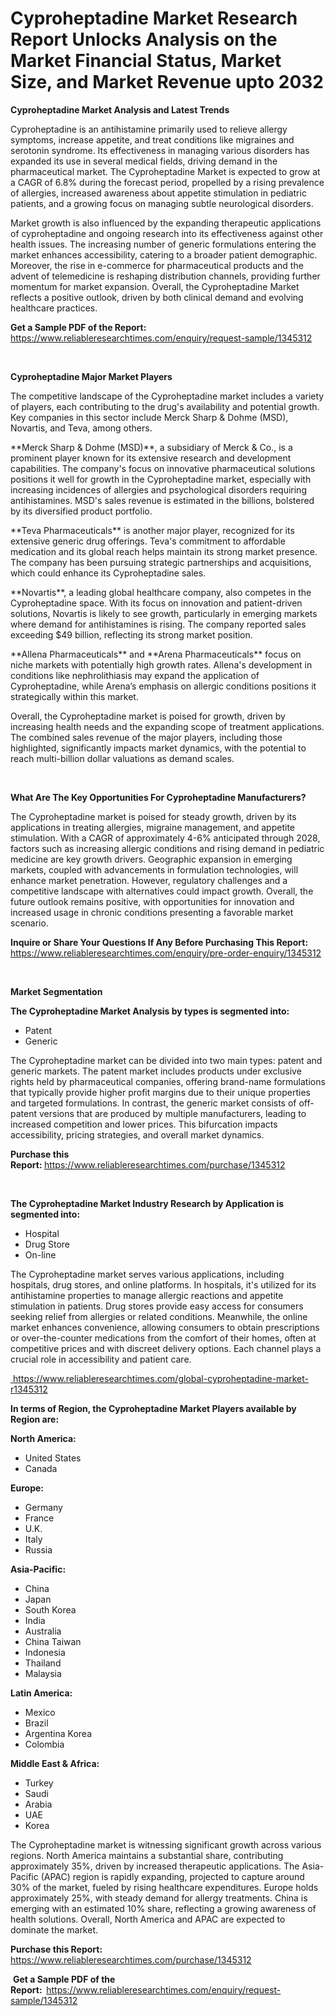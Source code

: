 <p><h1>Cyproheptadine Market Research Report Unlocks Analysis on the Market Financial Status, Market Size, and Market Revenue upto 2032</h1></p><p><strong>Cyproheptadine Market Analysis and Latest Trends</strong></p>
<p><p>Cyproheptadine is an antihistamine primarily used to relieve allergy symptoms, increase appetite, and treat conditions like migraines and serotonin syndrome. Its effectiveness in managing various disorders has expanded its use in several medical fields, driving demand in the pharmaceutical market. The Cyproheptadine Market is expected to grow at a CAGR of 6.8% during the forecast period, propelled by a rising prevalence of allergies, increased awareness about appetite stimulation in pediatric patients, and a growing focus on managing subtle neurological disorders. </p><p>Market growth is also influenced by the expanding therapeutic applications of cyproheptadine and ongoing research into its effectiveness against other health issues. The increasing number of generic formulations entering the market enhances accessibility, catering to a broader patient demographic. Moreover, the rise in e-commerce for pharmaceutical products and the advent of telemedicine is reshaping distribution channels, providing further momentum for market expansion. Overall, the Cyproheptadine Market reflects a positive outlook, driven by both clinical demand and evolving healthcare practices.</p></p>
<p><strong>Get a Sample PDF of the Report:&nbsp;</strong> <a href="https://www.reliableresearchtimes.com/enquiry/request-sample/1345312?utm_campaign=3113&utm_medium=2&utm_source=Github&utm_content=ia&utm_term=19042025&utm_id=cyproheptadine">https://www.reliableresearchtimes.com/enquiry/request-sample/1345312</a></p>
<p>&nbsp;</p>
<p><strong>Cyproheptadine Major Market Players</strong></p>
<p><p>The competitive landscape of the Cyproheptadine market includes a variety of players, each contributing to the drug's availability and potential growth. Key companies in this sector include Merck Sharp & Dohme (MSD), Novartis, and Teva, among others.</p><p>**Merck Sharp & Dohme (MSD)**, a subsidiary of Merck & Co., is a prominent player known for its extensive research and development capabilities. The company's focus on innovative pharmaceutical solutions positions it well for growth in the Cyproheptadine market, especially with increasing incidences of allergies and psychological disorders requiring antihistamines. MSD's sales revenue is estimated in the billions, bolstered by its diversified product portfolio.</p><p>**Teva Pharmaceuticals** is another major player, recognized for its extensive generic drug offerings. Teva's commitment to affordable medication and its global reach helps maintain its strong market presence. The company has been pursuing strategic partnerships and acquisitions, which could enhance its Cyproheptadine sales.</p><p>**Novartis**, a leading global healthcare company, also competes in the Cyproheptadine space. With its focus on innovation and patient-driven solutions, Novartis is likely to see growth, particularly in emerging markets where demand for antihistamines is rising. The company reported sales exceeding $49 billion, reflecting its strong market position.</p><p>**Allena Pharmaceuticals** and **Arena Pharmaceuticals** focus on niche markets with potentially high growth rates. Allena's development in conditions like nephrolithiasis may expand the application of Cyproheptadine, while Arena’s emphasis on allergic conditions positions it strategically within this market.</p><p>Overall, the Cyproheptadine market is poised for growth, driven by increasing health needs and the expanding scope of treatment applications. The combined sales revenue of the major players, including those highlighted, significantly impacts market dynamics, with the potential to reach multi-billion dollar valuations as demand scales.</p></p>
<p>&nbsp;</p>
<p><strong>What Are The Key Opportunities For Cyproheptadine Manufacturers?</strong></p>
<p><p>The Cyproheptadine market is poised for steady growth, driven by its applications in treating allergies, migraine management, and appetite stimulation. With a CAGR of approximately 4-6% anticipated through 2028, factors such as increasing allergic conditions and rising demand in pediatric medicine are key growth drivers. Geographic expansion in emerging markets, coupled with advancements in formulation technologies, will enhance market penetration. However, regulatory challenges and a competitive landscape with alternatives could impact growth. Overall, the future outlook remains positive, with opportunities for innovation and increased usage in chronic conditions presenting a favorable market scenario.</p></p>
<p><strong>Inquire or Share Your Questions If Any Before Purchasing This Report:</strong> <a href="https://www.reliableresearchtimes.com/enquiry/pre-order-enquiry/1345312?utm_campaign=3113&utm_medium=2&utm_source=Github&utm_content=ia&utm_term=19042025&utm_id=cyproheptadine">https://www.reliableresearchtimes.com/enquiry/pre-order-enquiry/1345312</a></p>
<p>&nbsp;</p>
<p><strong>Market Segmentation</strong></p>
<p><strong>The Cyproheptadine Market Analysis by types is segmented into:</strong></p>
<p><ul><li>Patent</li><li>Generic</li></ul></p>
<p><p>The Cyproheptadine market can be divided into two main types: patent and generic markets. The patent market includes products under exclusive rights held by pharmaceutical companies, offering brand-name formulations that typically provide higher profit margins due to their unique properties and targeted formulations. In contrast, the generic market consists of off-patent versions that are produced by multiple manufacturers, leading to increased competition and lower prices. This bifurcation impacts accessibility, pricing strategies, and overall market dynamics.</p></p>
<p><strong>Purchase this Report:&nbsp;</strong><a href="https://www.reliableresearchtimes.com/purchase/1345312?utm_campaign=3113&utm_medium=2&utm_source=Github&utm_content=ia&utm_term=19042025&utm_id=cyproheptadine">https://www.reliableresearchtimes.com/purchase/1345312</a></p>
<p>&nbsp;</p>
<p><strong>The Cyproheptadine Market Industry Research by Application is segmented into:</strong></p>
<p><ul><li>Hospital</li><li>Drug Store</li><li>On-line</li></ul></p>
<p><p>The Cyproheptadine market serves various applications, including hospitals, drug stores, and online platforms. In hospitals, it's utilized for its antihistamine properties to manage allergic reactions and appetite stimulation in patients. Drug stores provide easy access for consumers seeking relief from allergies or related conditions. Meanwhile, the online market enhances convenience, allowing consumers to obtain prescriptions or over-the-counter medications from the comfort of their homes, often at competitive prices and with discreet delivery options. Each channel plays a crucial role in accessibility and patient care.</p></p>
<p><a href="https://www.reliableresearchtimes.com/global-cyproheptadine-market-r1345312?utm_campaign=3113&utm_medium=2&utm_source=Github&utm_content=ia&utm_term=19042025&utm_id=cyproheptadine">&nbsp;https://www.reliableresearchtimes.com/global-cyproheptadine-market-r1345312</a></p>
<p><strong>In terms of Region, the Cyproheptadine Market Players available by Region are:</strong></p>
<p>
    <p> <strong> North America: </strong>
        <ul>
            <li>United States</li>
            <li>Canada</li>
        </ul>
        </p> 
    <p> <strong> Europe: </strong>
        <ul>
            <li>Germany</li>
            <li>France</li>
            <li>U.K.</li>
            <li>Italy</li>
            <li>Russia</li>
        </ul>
        </p> 
    <p> <strong> Asia-Pacific: </strong>
        <ul>
            <li>China</li>
            <li>Japan</li>
            <li>South Korea</li>
            <li>India</li>
            <li>Australia</li>
            <li>China Taiwan</li>
            <li>Indonesia</li>
            <li>Thailand</li>
            <li>Malaysia</li>
        </ul>
        </p> 
    <p> <strong> Latin America: </strong>
        <ul>
            <li>Mexico</li>
            <li>Brazil</li>
            <li>Argentina Korea</li>
            <li>Colombia</li>
        </ul>
        </p> 
    <p> <strong> Middle East & Africa: </strong>
        <ul>
            <li>Turkey</li>
            <li>Saudi</li>
            <li>Arabia</li>
            <li>UAE</li>
            <li>Korea</li>
        </ul>
    </p>
    </p>
<p><p>The Cyproheptadine market is witnessing significant growth across various regions. North America maintains a substantial share, contributing approximately 35%, driven by increased therapeutic applications. The Asia-Pacific (APAC) region is rapidly expanding, projected to capture around 30% of the market, fueled by rising healthcare expenditures. Europe holds approximately 25%, with steady demand for allergy treatments. China is emerging with an estimated 10% share, reflecting a growing awareness of health solutions. Overall, North America and APAC are expected to dominate the market.</p></p>
<p><strong>Purchase this Report: </strong><a href="https://www.reliableresearchtimes.com/purchase/1345312?utm_campaign=3113&utm_medium=2&utm_source=Github&utm_content=ia&utm_term=19042025&utm_id=cyproheptadine">https://www.reliableresearchtimes.com/purchase/1345312</a></p>
<p>&nbsp;<strong>Get a Sample PDF of the Report:&nbsp;&nbsp;</strong><a href="https://www.reliableresearchtimes.com/enquiry/request-sample/1345312?utm_campaign=3113&utm_medium=2&utm_source=Github&utm_content=ia&utm_term=19042025&utm_id=cyproheptadine">https://www.reliableresearchtimes.com/enquiry/request-sample/1345312</a></p>
<p><strong></strong></p>
<p><p></p><p></p><p></p></p>